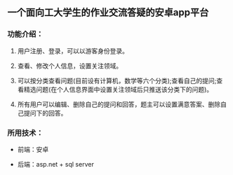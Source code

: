 ## 一个面向工大学生的作业交流答疑的安卓app平台

### 功能介绍：

1. 用户注册、登录，可以以游客身份登录。  

2. 查看、修改个人信息，设置关注领域。  

3. 可以按分类查看问题(目前设有计算机，数学等六个分类);查看自己的提问;查看精选问题(在个人信息界面中设置关注领域后只推送该分类下的问题)。  

4. 所有用户可以编辑、删除自己的提问和回答，题主可以设置满意答案、删除自己提问下的回答。  


### 所用技术：  

* 前端：安卓

* 后端：asp.net + sql server
